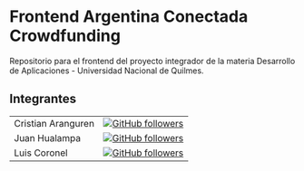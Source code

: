<!---
TODO: agregar travis?
[![Build Status](https://travis-ci.org/desapp-grupo-D-022020/backend-arg-conectada-crowdfunding.svg?branch=master)](https://travis-ci.org/desapp-grupo-D-022020/backend-arg-conectada-crowdfunding)
[![Codacy Test Coverage Badge](https://app.codacy.com/project/badge/Coverage/4ebb14ac9e374dc8b4f99ec6b0caa686)](https://www.codacy.com/gh/desapp-grupo-D-022020/backend-arg-conectada-crowdfunding/dashboard)
[![Codacy Badge](https://app.codacy.com/project/badge/Grade/4ebb14ac9e374dc8b4f99ec6b0caa686)](https://www.codacy.com/gh/desapp-grupo-D-022020/backend-arg-conectada-crowdfunding)
-->

# Frontend Argentina Conectada Crowdfunding
Repositorio para el frontend del proyecto integrador de la materia Desarrollo de Aplicaciones - Universidad Nacional de Quilmes.

## Integrantes

|               |               |
| ------------- |:-------------:|
| Cristian Aranguren | [![GitHub followers](https://img.shields.io/github/followers/CristianMartin.svg?style=social&label=Follow)](https://github.com/CristianMartin) |
| Juan Hualampa | [![GitHub followers](https://img.shields.io/github/followers/juanhualampa.svg?style=social&label=Follow)](https://github.com/juanhualampa) |
| Luis Coronel | [![GitHub followers](https://img.shields.io/github/followers/luchist.svg?style=social&label=Follow)](https://github.com/luchist) |